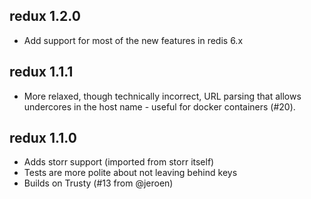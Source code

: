 ## redux 1.2.0

* Add support for most of the new features in redis 6.x

## redux 1.1.1

* More relaxed, though technically incorrect, URL parsing that allows undercores in the host name - useful for docker containers (#20).

## redux 1.1.0

* Adds storr support (imported from storr itself)
* Tests are more polite about not leaving behind keys
* Builds on Trusty (#13 from @jeroen)

